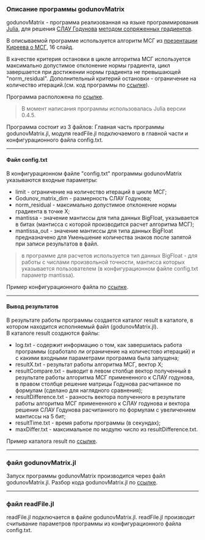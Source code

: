 ### Описание программы godunovMatrix

godunovMatrix - программа реализованная на языке программирования [Julia](https://ru.wikipedia.org/wiki/Julia_(язык_программирования)), для решения 
[СЛАУ Годунова](https://github.com/ATeteryatnikov/Method-Conjugate-Gradients/blob/master/%D0%A1%D0%9B%D0%90%D0%A3%20%D0%93%D0%BE%D0%B4%D1%83%D0%BD%D0%BE%D0%B2%D0%B0.md)
[методом сопряженных градиентов](https://ru.wikipedia.org/wiki/Метод_сопряжённых_градиентов_(для_решения_СЛАУ)).  

В описываемой программе используется алгоритм МСГ из [презентации Киреева о МСГ](https://github.com/ATeteryatnikov/Method-Conjugate-Gradients/blob/master/%D0%A0%D0%B5%D0%B0%D0%BB%D0%B8%D0%B7%D0%B0%D1%86%D0%B8%D1%8F%20%D1%80%D0%B0%D0%B7%D0%BB%D0%B8%D1%87%D0%BD%D1%8B%D1%85%20%D0%B2%D0%B0%D1%80%D0%B8%D0%B0%D0%BD%D1%82%D0%BE%D0%B2%20%D0%9C%D0%A1%D0%93/%D0%98%D1%81%D1%82%D0%BE%D1%87%D0%BD%D0%B8%D0%BA%D0%B8/%D0%9F%D1%80%D0%B5%D0%B7%D0%B5%D0%BD%D1%82%D0%B0%D1%86%D0%B8%D1%8F%20%D0%9A%D0%B8%D1%80%D0%B5%D0%B5%D0%B2%20%D0%BE%20%D0%9C%D0%A1%D0%93.pdf), 16 слайд.  

В качестве критерия остановки в цикле алгоритма МСГ используется максимально допустимое отклонение нормы градиента, цикл завершается при достижении нормы градиента не превышающей "norm_residual". Дополнительный критерий остановки - ограничение на количество итераций.(см. код программы по [ссылке](https://github.com/ATeteryatnikov/Method-Conjugate-Gradients/blob/master/%D0%9E%D0%BF%D0%B8%D1%81%D0%B0%D0%BD%D0%B8%D0%B5%20%D0%BA%D0%BE%D0%B4%D0%B0%20%D1%84%D0%B0%D0%B9%D0%BB%D0%B0%20godunovMatrix%20jl%20%D0%BF%D1%80%D0%BE%D0%B3%D1%80%D0%B0%D0%BC%D0%BC%D1%8B%20godunovMatrix.md)).

Программа расположена по [ссылке](https://github.com/ATeteryatnikov/Method-Conjugate-Gradients/tree/master/%D0%A0%D0%B5%D0%B0%D0%BB%D0%B8%D0%B7%D0%B0%D1%86%D0%B8%D1%8F%20%D1%80%D0%B0%D0%B7%D0%BB%D0%B8%D1%87%D0%BD%D1%8B%D1%85%20%D0%B2%D0%B0%D1%80%D0%B8%D0%B0%D0%BD%D1%82%D0%BE%D0%B2%20%D0%9C%D0%A1%D0%93/Kireev%2016%20slide).  
> В момент написания программы использовалась Julia версии 0.4.5.  

Программа состоит из 3 файлов: Главная часть программы godunovMatrix.jl, модуля readFile.jl подключаемого в главной части и
конфигурационного файла config.txt.  

***  

#### Файл config.txt

В конфигурационном файле "config.txt" программы godunovMatrix указываются входные параметры:
* limit - ограничение на количество итераций в цикле МСГ;  
* Godunov_matrix_dim - размерность СЛАУ Годунова;  
* norm_residual - максимально допустимое отклонение нормы градиента в точке X;  
* mantissa - значение мантиссы для типа данных BigFloat, указывается в битах (мантисса с которой производится расчет алгоритма МСГ);  
* mantissa_out - значение мантиссы для типа данных BigFloat предназначено для Уменьшение количества знаков после запятой при записи результатов в файл.

> в программе для расчетов используется тип данных BigFloat - для работы с числами произвольной точности, мантисса которых указывается пользователем (в конфигурационном файле config.txt параметр mantissa).

Пример конфигурационного файла по [ссылке](https://github.com/ATeteryatnikov/Method-Conjugate-Gradients/blob/master/%D0%A0%D0%B5%D0%B0%D0%BB%D0%B8%D0%B7%D0%B0%D1%86%D0%B8%D1%8F%20%D1%80%D0%B0%D0%B7%D0%BB%D0%B8%D1%87%D0%BD%D1%8B%D1%85%20%D0%B2%D0%B0%D1%80%D0%B8%D0%B0%D0%BD%D1%82%D0%BE%D0%B2%20%D0%9C%D0%A1%D0%93/Kireev%2016%20slide/config.txt).

***  

#### Вывод результатов

В результате работы программы создается каталог result в каталоге, в котором находится исполняемый файл (godunovMatrix.jl).  
В каталоге result создаются файлы:  
* log.txt - содержит информацию о том, как завершилась работа программы (сработало ли ограничение на количестово итераций) и с какими входными параметрами программа была запущена;
* resultX.txt - результат работы алгоритма МСГ, вектор X;
* resultCompare.txt - выводит в левом столбце вектор полученный в результате работы алгоритма МСГ примененного к СЛАУ годунова, в правом столбце решение матрицы Годунова расчитанное по формулам (сделано для наглядного сравнения);
* resultDifference.txt - разность вектора полученного в результате работы алгоритма МСГ примененного к СЛАУ годунова и вектора решения СЛАУ Годунова расчитанного по формулам с увеличением мантиссы на 5 бит;
* resultTime.txt - время работы программы (в секундах);  
* maxDiffer.txt - максимальное по модулю число из resultDifference.txt.

Пример каталога result по [ссылке](https://github.com/ATeteryatnikov/Method-Conjugate-Gradients/tree/master/%D0%A0%D0%B5%D0%B0%D0%BB%D0%B8%D0%B7%D0%B0%D1%86%D0%B8%D1%8F%20%D1%80%D0%B0%D0%B7%D0%BB%D0%B8%D1%87%D0%BD%D1%8B%D1%85%20%D0%B2%D0%B0%D1%80%D0%B8%D0%B0%D0%BD%D1%82%D0%BE%D0%B2%20%D0%9C%D0%A1%D0%93/Kireev%2016%20slide/result).

***

### файл godunovMatrix.jl

Запуск программы godunovMatrix производится через файл godunovMatrix.jl. 
Разбор кода godunovMatrix.jl по [ссылке](https://github.com/ATeteryatnikov/Method-Conjugate-Gradients/blob/master/%D0%9E%D0%BF%D0%B8%D1%81%D0%B0%D0%BD%D0%B8%D0%B5%20%D0%BA%D0%BE%D0%B4%D0%B0%20%D1%84%D0%B0%D0%B9%D0%BB%D0%B0%20godunovMatrix%20jl%20%D0%BF%D1%80%D0%BE%D0%B3%D1%80%D0%B0%D0%BC%D0%BC%D1%8B%20godunovMatrix.md).

***  

### файл readFile.jl

readFile.jl подключается в файле godunovMatrix.jl. readFile.jl производит считывание параметров программы из конфигурационного файла config.txt.
